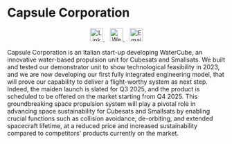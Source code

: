 # Capsule Corporation 
<p align="center">
  <a href="https://www.linkedin.com/company/capsule-corporation-watercube/posts/?feedView=all">
    <img src="https://cdn-icons-png.flaticon.com/512/174/174857.png" alt="LinkedIn" width="30" height="30"/>
  </a>
  &nbsp;&nbsp;
  <a href="https://capsule-corporation.com">
    <img src="https://cdn-icons-png.flaticon.com/512/25/25694.png" alt="Website" width="30" height="30"/>
  </a>
  &nbsp;&nbsp;
  <a href="mailto:info@capsule-corp.biz">
    <img src="https://cdn-icons-png.flaticon.com/512/732/732200.png" alt="Email" width="30" height="30"/>
  </a>
</p>

Capsule Corporation is an Italian start-up developing WaterCube, an innovative water-based propulsion unit for Cubesats and Smallsats. We built and tested our demonstrator unit to show technological feasibility in 2023, and we are now developing our first fully integrated engineering model, that will prove our capability to deliver a flight-worthy system as next step. Indeed, the maiden launch is slated for Q3 2025, and the product is scheduled to be offered on the market starting from Q4 2025. This groundbreaking space propulsion system will play a pivotal role in advancing space sustainability for Cubesats and Smallsats by enabling crucial functions such as collision avoidance, de-orbiting, and extended spacecraft lifetime, at a reduced price and increased sustainability compared to competitors' products currently on the market. 
